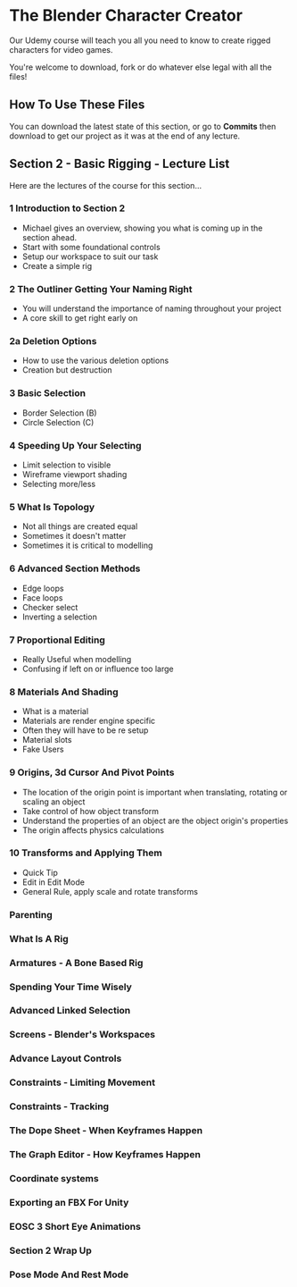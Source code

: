 # The Blender Character Creator
Our Udemy course will teach you all you need to know to create rigged characters for video games.

You're welcome to download, fork or do whatever else legal with all the files!

## How To Use These Files
You can download the latest state of this section, or go to **Commits** then download to get our project as it was at the end of any lecture.

## Section 2 - Basic Rigging - Lecture List
Here are the lectures of the course for this section...

### 1 Introduction to Section 2
+ Michael gives an overview, showing you what is coming up in the section ahead.
+ Start with some foundational controls
+ Setup our workspace to suit our task
+ Create a simple rig

### 2 The Outliner Getting Your Naming Right
+ You will understand the importance of naming throughout your project
+ A core skill to get right early on

### 2a Deletion Options
+ How to use the various deletion options
+ Creation but destruction

### 3 Basic Selection
+ Border Selection (B)
+ Circle Selection (C)

### 4 Speeding Up Your Selecting
+ Limit selection to visible
+ Wireframe viewport shading
+ Selecting more/less

### 5 What Is Topology
+ Not all things are created equal
+ Sometimes it doesn't matter
+ Sometimes it is critical to modelling

### 6 Advanced Section Methods
+ Edge loops
+ Face loops
+ Checker select
+ Inverting a selection

### 7 Proportional Editing
+ Really Useful when modelling
+ Confusing if left on or influence too large

### 8 Materials And Shading
+ What is a material
+ Materials are render engine specific
+ Often they will have to be re setup
+ Material slots
+ Fake Users

### 9 Origins, 3d Cursor And Pivot Points
+ The location of the origin point is important when translating, rotating or scaling an object
+ Take control of how object transform
+ Understand the properties of an object are the object origin's properties
+ The origin affects physics calculations

### 10 Transforms and Applying Them
+ Quick Tip
+ Edit in Edit Mode
+ General Rule, apply scale and rotate transforms


### Parenting
### What Is A Rig
### Armatures - A Bone Based Rig
### Spending Your Time Wisely

### Advanced Linked Selection






### Screens - Blender's Workspaces
### Advance Layout Controls
### Constraints - Limiting Movement
### Constraints - Tracking
### The Dope Sheet - When Keyframes Happen
### The Graph Editor - How Keyframes Happen
### Coordinate systems
### Exporting an FBX For Unity
### EOSC 3 Short Eye Animations
### Section 2 Wrap Up
### Pose Mode And Rest Mode
